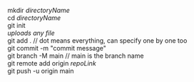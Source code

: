 mkdir *directoryName*    
cd *directoryName*   
git init   
*uploads any file*   
git add . // dot means everything, can specify one by one too    
git commit -m "commit message"    
git branch -M main // main is the branch name    
git remote add origin *repoLink*    
git push -u origin main    